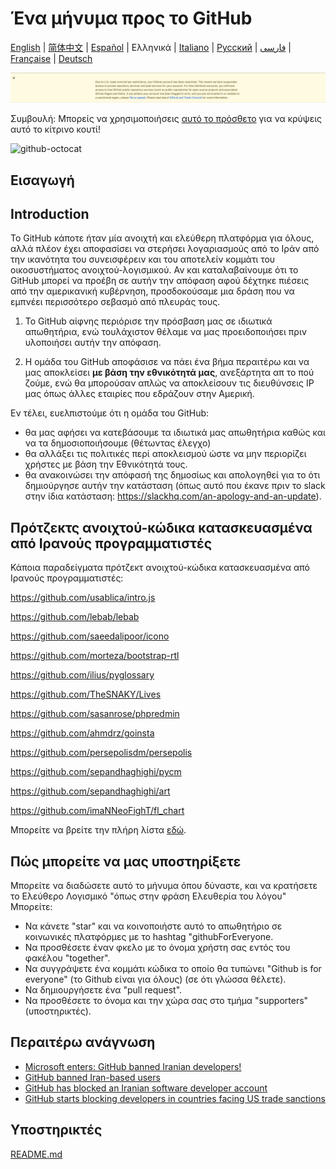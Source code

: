 # Ένα μήνυμα προς το GitHub

[English](./README.md) | [简体中文](./README-CN.md) | [Español](./README-ES.md) | Ελληνικά | [Italiano](./README-IT.md) | [Русский](./README-RU.md) | [فارسی](./README-PER.md) | [Française](./README-FR.md) | [Deutsch](./README-DE.md)

![alt text](./message.png)

Συμβουλή: Μπορείς να χρησιμοποιήσεις [αυτό το πρόσθετο](https://github.com/MohamadKh75/ShutHub) για να κρύψεις αυτό το κίτρινο κουτί!

![github-octocat](https://user-images.githubusercontent.com/16706911/61997137-7aa7df00-b0b2-11e9-97f1-f452855fe21c.png)

## Εισαγωγή
## Introduction

Το GitHub κάποτε ήταν μία ανοιχτή και ελεύθερη πλατφόρμα για όλους, αλλά πλέον έχει αποφασίσει να στερήσει λογαριασμούς από το Ιράν από την ικανότητα του συνεισφέρειν και του αποτελείν κομμάτι του οικοσυστήματος ανοιχτού-λογισμικού. Αν και καταλαβαίνουμε ότι το GitHub μπορεί να προέβη σε αυτήν την απόφαση αφού δέχτηκε πιέσεις από την αμερικανική κυβέρνηση, προσδοκούσαμε μια δράση που να εμπνέει περισσότερο σεβασμό από πλευράς τους.

1) Το GitHub αίφνης περιόρισε την πρόσβαση μας σε ιδιωτικά απωθητήρια, ενώ τουλάχιστον θέλαμε να μας προειδοποιήσει πριν υλοποιήσει αυτήν την απόφαση.

2) Η ομάδα του GitHub αποφάσισε να πάει ένα βήμα περαιτέρω και να μας αποκλείσει **με βάση την εθνικότητά μας**, ανεξάρτητα απ το πού ζούμε, ενώ θα μπορούσαν απλώς να αποκλείσουν τις διευθύνσεις IP μας όπως άλλες εταιρίες που εδράζουν στην Αμερική.

Εν τέλει, ευελπιστούμε ότι η ομάδα του GitHub:
- θα μας αφήσει να κατεβάσουμε τα ιδιωτικά μας απωθητήρια καθώς και να τα δημοσιοποιήσουμε (θέτωντας έλεγχο)
- θα αλλάξει τις πολιτικές περί αποκλεισμού ώστε να μην περιορίζει χρήστες με βάση την Εθνικότητά τους.
- θα ανακοινώσει την απόφασή της δημοσίως και απολογηθεί για το ότι δημιούργησε αυτήν την κατάσταση (όπως αυτό που έκανε πριν το slack στην ίδια κατάσταση: https://slackhq.com/an-apology-and-an-update).

## Πρότζεκτς ανοιχτού-κώδικα κατασκευασμένα από Ιρανούς προγραμματιστές

Κάποια παραδείγματα πρότζεκτ ανοιχτού-κώδικα κατασκευασμένα από Ιρανούς προγραμματιστές:

https://github.com/usablica/intro.js

https://github.com/lebab/lebab

https://github.com/saeedalipoor/icono

https://github.com/morteza/bootstrap-rtl

https://github.com/ilius/pyglossary

https://github.com/TheSNAKY/Lives

https://github.com/sasanrose/phpredmin

https://github.com/ahmdrz/goinsta

https://github.com/persepolisdm/persepolis

https://github.com/sepandhaghighi/pycm

https://github.com/sepandhaghighi/art

https://github.com/imaNNeoFighT/fl_chart

Μπορείτε να βρείτε την πλήρη λίστα [εδώ](https://github.com/mohebifar/made-in-iran).

## Πώς μπορείτε να μας υποστηρίξετε

Μπορείτε να διαδώσετε αυτό το μήνυμα όπου δύναστε, και να κρατήσετε το Ελεύθερο Λογισμικό "όπως στην φράση Ελευθερία του λόγου"
Μπορείτε:

- Να κάνετε "star" και να κοινοποιήστε αυτό το απωθητήριο σε κοινωνικές πλατφόρμες με το hashtag "githubForEveryone.
- Να προσθέσετε έναν φκελο με το όνομα χρήστη σας εντός του φακέλου "together".
- Να συγγράψετε ένα κομμάτι κώδικα το οποίο θα τυπώνει "Github is for everyone" (το Github είναι για όλους) (σε ότι γλώσσα θέλετε).
- Να δημιουργήσετε ένα "pull request".
- Να προσθέσετε το όνομα και την χώρα σας στο τμήμα "supporters" (υποστηρικτές).

## Περαιτέρω ανάγνωση
  - [Microsoft enters: GitHub banned Iranian developers!](https://medium.com/@d.aliyamini/microsoft-enters-github-banned-iranian-developers-843f7c60a146)
  - [GitHub banned Iran-based users](https://financialtribune.com/articles/sci-tech/99111/github-bans-iran-based-users)
  - [GitHub has blocked an Iranian software developer account](https://hub.packtpub.com/github-has-blocked-an-iranian-software-developers-account)
  - [GitHub starts blocking developers in countries facing US trade sanctions](https://www.zdnet.com/article/github-starts-blocking-developers-in-countries-facing-us-trade-sanctions)

## Υποστηρικτές

 [README.md](README.md#supporters)
